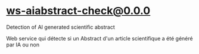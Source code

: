 # ws-aiabstract-check@0.0.0

Detection of AI generated scientific abstract

Web service qui détecte si un Abstract d'un article scientifique a été généré par IA ou non

